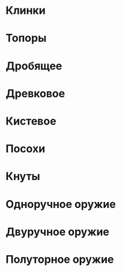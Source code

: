 # Клинки

# Топоры

# Дробящее

# Древковое

# Кистевое

# Посохи

# Кнуты

# Одноручное оружие

# Двуручное оружие

# Полуторное оружие



